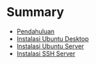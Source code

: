 # Summary

* [Pendahuluan](README.md)
* [Instalasi Ubuntu Desktop](instalasi-ubuntu-desktop.md)
* [Instalasi Ubuntu Server](instalasi-ubuntu-server.md)
* [Instalasi SSH Server](instalasi-ssh-server.md)

